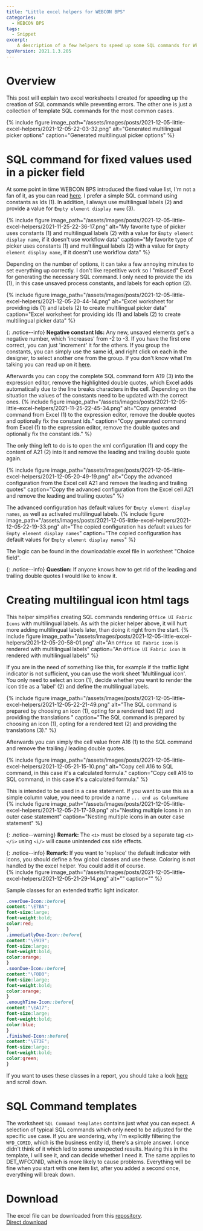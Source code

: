 ```yaml
---
title: "Little excel helpers for WEBCON BPS"
categories:
  - WEBCON BPS  
tags:
  - Snippet
excerpt:
    A description of a few helpers to speed up some SQL commands for WEBCON BPS.
bpsVersion: 2021.1.3.205
---
```


# Overview  
This post will explain two excel worksheets I created for speeding up the creation of SQL commands while preventing errors.
The other one is just a collection of template SQL commands for the most common cases.

{% include figure image_path="/assets/images/posts/2021-12-05-little-excel-helpers/2021-12-05-22-03-32.png" alt="Generated multilingual picker options" caption="Generated multilingual picker options" %}

# SQL command for fixed values used in a picker field
At some point in time WEBCON BPS introduced the fixed value list, I'm not a fan of it, as you can read [here](https://daniels-notes.de/posts/2021/series-expert-guide-part-6#decision-fields). I prefer a simple SQL command using constants as Ids (1). In addition, I always use multilingual labels (2) and provide a value for `Empty element display name` (3).

{% include figure image_path="/assets/images/posts/2021-12-05-little-excel-helpers/2021-11-25-22-36-17.png" alt="My favorite type of picker uses constants (1) and multilingual labels (2) with a value for `Empty element display name`, if it doesn't use workflow data" caption="My favorite type of picker uses constants (1) and multilingual labels (2) with a value for `Empty element display name`, if it doesn't use workflow data" %}

Depending on the number of options, it can take a few annoying minutes to set everything up correctly. I don't like repetitive work so I "misused" Excel for generating the necessary SQL command. I only need to provide the ids (1), in this case unsaved process constants, and labels for each option (2). 

{% include figure image_path="/assets/images/posts/2021-12-05-little-excel-helpers/2021-12-05-20-44-14.png" alt="Excel worksheet for providing ids (1) and labels (2) to create multilingual picker data" caption="Excel worksheet for providing ids (1) and labels (2) to create multilingual picker data" %}

{: .notice--info}
**Negative constant Ids:** Any new, unsaved elements get's a negative number, which 'increases' from -2 to -3. If you have the first one correct, you can just 'increment' it for the others. If you group the constants, you can simply use the same id, and right click on each in the designer, to select another one from the group. If you don't know what I'm talking you can read up on it [here](https://daniels-notes.de/posts/2021/series-expert-guide-part-5#getting-translations-via-business-rules).


Afterwards you can copy the complete SQL command form A19 (3) into the expression editor, remove the highlighted double quotes, which Excel adds automatically due to the line breaks characters in the cell. Depending on the situation the values of the constants need to be updated with the correct ones.
{% include figure image_path="/assets/images/posts/2021-12-05-little-excel-helpers/2021-11-25-22-45-34.png" alt="Copy generated command from Excel (1) to the expression editor, remove the double quotes and optionally fix the constant ids." caption="Copy generated command from Excel (1) to the expression editor, remove the double quotes and optionally fix the constant ids." %}

The only thing left to do is to open the xml configuration (1) and copy the content of A21 (2) into it and remove the leading and trailing double quote again. 

{% include figure image_path="/assets/images/posts/2021-12-05-little-excel-helpers/2021-12-05-20-49-19.png" alt="Copy the advanced configuration from the Excel cell A21 and remove the leading and trailing quotes" caption="Copy the advanced configuration from the Excel cell A21 and remove the leading and trailing quotes" %}

The advanced configuration has default values for `Empty element display names`, as well as activated multilingual labels.
{% include figure image_path="/assets/images/posts/2021-12-05-little-excel-helpers/2021-12-05-22-19-33.png" alt="The copied configuration has default values for `Empty element display names`" caption="The copied configuration has default values for `Empty element display names`" %}

The logic can be found in the downloadable excel file in worksheet "Choice field".

{: .notice--info}
**Question:** If anyone knows how to get rid of the leading and trailing double quotes I would like to know it. 

# Creating multilingual icon html tags
This helper simplifies creating SQL commands rendering `Office UI Fabric Icons` with multilingual labels. As with the picker helper above, it will hurt more adding multilingual labels later, than doing it right from the start.
{% include figure image_path="/assets/images/posts/2021-12-05-little-excel-helpers/2021-12-05-20-58-01.png" alt="An `Office UI Fabric icon` is rendered with multilingual labels" caption="An `Office UI Fabric icon` is rendered with multilingual labels" %}

If you are in the need of something like this, for example if the traffic light indicator is not sufficient, you can use the work sheet 'Multilingual icon'. You only need to select an icon (1), decide whether you want to render the icon title as a 'label' (2) and define the multilingual labels.

{% include figure image_path="/assets/images/posts/2021-12-05-little-excel-helpers/2021-12-05-22-21-49.png" alt="The SQL command is prepared by choosing an icon (1), opting for a rendered text (2) and providing the translations " caption="The SQL command is prepared by choosing an icon (1), opting for a rendered text (2) and providing the translations (3)." %}

Afterwards you can simply the cell value from A16 (1) to the SQL command and remove the trailing / leading double quotes.

{% include figure image_path="/assets/images/posts/2021-12-05-little-excel-helpers/2021-12-05-21-15-10.png" alt="Copy cell A16 to SQL command, in this case it's a calculated formula." caption="Copy cell A16 to SQL command, in this case it's a calculated formula." %}

This is intended to be used in a case statement. If you want to use this as a simple column value, you need to provide a name `... end as ColumnName`
{% include figure image_path="/assets/images/posts/2021-12-05-little-excel-helpers/2021-12-05-21-17-39.png" alt="Nesting multiple icons in an outer case statement" caption="Nesting multiple icons in an outer case statement" %}

{: .notice--warning}
**Remark:** The `<i>` must be closed by a separate tag `<i></i>` using `<i/>` will cause unintended css side effects.

{: .notice--info}
**Remark:** If you want to 'replace'  the default indicator with icons, you should define a few global classes and use these. Coloring is not handled by the excel helper. You could add it of course.\
{% include figure image_path="/assets/images/posts/2021-12-05-little-excel-helpers/2021-12-05-21-29-14.png" alt="" caption="" %}

Sample classes for an extended traffic light indicator.
```css
.overDue-Icon::before{
content:"\E7BA";
font-size:large;
font-weight:bold;
color:red;
}
.immediatlyDue-Icon::before{
content:"\E919";
font-size:large;
font-weight:bold;
color:orange;
}
.soonDue-Icon::before{
content:"\F0D0";
font-size:large;
font-weight:bold;
color:orange;
}
.enoughTime-Icon::before{
content:"\EA17";
font-size:large;
font-weight:bold;
color:blue;
}
.finished-Icon::before{
content:"\E73E";
font-size:large;
font-weight:bold;
color:green;
}
````

If you want to uses these classes in a report, you should take a look [here](https://community.webcon.com/forum/thread/45?messageid=45) and scroll down.

# SQL Command templates
The worksheet `SQL Command templates` contains just what you can expect. A selection of typical SQL commands which only need to be adjusted for the specific use case. If you are wondering, why I'm explicitly filtering the `WFD_COMID`, which is the business entity id, there's a simple answer. I once didn't think of it which led to some unexpected results. Having this in the template, I will see it, and can decide whether I need it. The same applies to DET_WFCONID, which is more likely to cause problems. Everything will be fine when you start with one item list, after you added a second once, everything will break down.


# Download
The excel file can be downloaded from this [repository](https://github.com/Daniel-Krueger/webcon_helpers/tree/main/excel_helpers).\
[Direct download](https://github.com/Daniel-Krueger/webcon_helpers/raw/main/excel_helpers/WEBCON%20BPS%20Helpers.xlsx)

